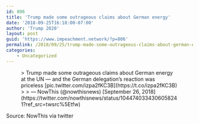 ```yaml
---
id: 806
title: 'Trump made some outrageous claims about German energy'
date: '2018-09-25T16:18:00-07:00'
author: 'Trump 2020'
layout: post
guid: 'https://www.impeachment.network/?p=806'
permalink: /2018/09/25/trump-made-some-outrageous-claims-about-german-energy/
categories:
    - Uncategorized
---
```


<figure class="wp-block-embed is-type-rich is-provider-twitter wp-block-embed-twitter"><div class="wp-block-embed__wrapper">> Trump made some outrageous claims about German energy at the UN — and the German delegation’s reaction was priceless [pic.twitter.com/izpa2fKC3B](https://t.co/izpa2fKC3B)
> 
> — NowThis (@nowthisnews) [September 26, 2018](https://twitter.com/nowthisnews/status/1044740334306058241?ref_src=twsrc%5Etfw)

<script async="" charset="utf-8" src="https://platform.twitter.com/widgets.js"></script></div></figure>Source: NowThis via twitter